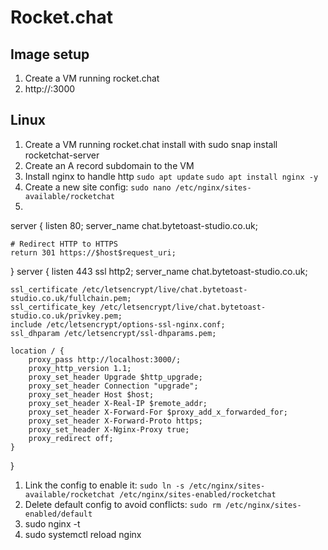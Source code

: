 # Rocket.chat

## Image setup
1. Create a VM running rocket.chat 
2. http://<droplet-ip>:3000 


## Linux
1. Create a VM running rocket.chat install with sudo snap install rocketchat-server
2. Create an A record subdomain to the VM
3. Install nginx to handle http
`sudo apt update`
`sudo apt install nginx -y`
1. Create a new site config: `sudo nano /etc/nginx/sites-available/rocketchat`
2. 
server {
    listen 80;
    server_name chat.bytetoast-studio.co.uk;

    # Redirect HTTP to HTTPS
    return 301 https://$host$request_uri;
}
server {
    listen 443 ssl http2;
    server_name chat.bytetoast-studio.co.uk;

    ssl_certificate /etc/letsencrypt/live/chat.bytetoast-studio.co.uk/fullchain.pem;
    ssl_certificate_key /etc/letsencrypt/live/chat.bytetoast-studio.co.uk/privkey.pem;
    include /etc/letsencrypt/options-ssl-nginx.conf;
    ssl_dhparam /etc/letsencrypt/ssl-dhparams.pem;

    location / {
        proxy_pass http://localhost:3000/;
        proxy_http_version 1.1;
        proxy_set_header Upgrade $http_upgrade;
        proxy_set_header Connection "upgrade";
        proxy_set_header Host $host;
        proxy_set_header X-Real-IP $remote_addr;
        proxy_set_header X-Forward-For $proxy_add_x_forwarded_for;
        proxy_set_header X-Forward-Proto https;
        proxy_set_header X-Nginx-Proxy true;
        proxy_redirect off;
    }
}

1. Link the config to enable it: `sudo ln -s /etc/nginx/sites-available/rocketchat /etc/nginx/sites-enabled/rocketchat`
2. Delete default config to avoid conflicts: `sudo rm /etc/nginx/sites-enabled/default`
3. sudo nginx -t
4. sudo systemctl reload nginx

